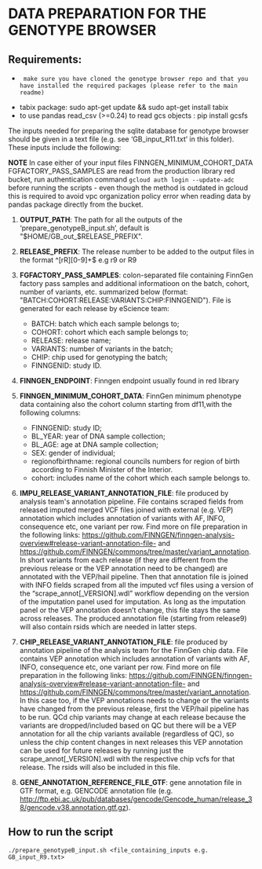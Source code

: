 # DATA PREPARATION FOR THE GENOTYPE BROWSER
## Requirements:
 -      make sure you have cloned the genotype browser repo and that you have installed the required packages (please refer to the main readme)
 -	tabix package: sudo apt-get update && sudo apt-get install tabix
 -	to use pandas read_csv (>=0.24) to read gcs objects : pip install gcsfs 
 
The inputs needed for preparing the sqlite database for genotype browser should be given in a text file (e.g. see ‘GB_input_R11.txt’ in this folder). These inputs include the following:

**NOTE** In case either of your input files FINNGEN_MINIMUM_COHORT_DATA FGFACTORY_PASS_SAMPLES are read from the production library red bucket, run authentication command `gcloud auth login --update-adc` before running the scripts - even though the method is outdated in gcloud this is required to avoid vpc organization policy error when reading data by pandas package directly from the bucket.

1.	**OUTPUT_PATH**: The path for all the outputs of the ‘prepare_genotypeB_input.sh’, default is "$HOME/GB_out_$RELEASE_PREFIX". 

2.	**RELEASE_PREFIX**: The release number to be added to the output files in the format ^[rR][0-9]+$  e.g r9 or R9

3.	**FGFACTORY_PASS_SAMPLES**: colon-separated file containing FinnGen factory pass samples and additional informatioon on the batch, cohort, number of variants, etc. summarized below (format: "BATCH:COHORT:RELEASE:VARIANTS:CHIP:FINNGENID"). File is generated for each release by eScience team:
	- BATCH: batch which each sample belongs to;
	- COHORT: cohort which each sample belongs to;
	- RELEASE: release name;
	- VARIANTS: number of variants in the batch;
	- CHIP: chip used for genotyping the batch;
	- FINNGENID: study ID.

4.	**FINNGEN_ENDPOINT**: Finngen endpoint usually found in red library

5.	**FINNGEN_MINIMUM_COHORT_DATA**: FinnGen minimum phenotype data containing also the cohort column starting from df11,with the following columns:
	- FINNGENID: study ID;
	- BL_YEAR: year of DNA sample collection;
	- BL_AGE: age at DNA sample collection;
	- SEX: gender of individual;
	- regionofbirthname: regional councils numbers for region of birth according to Finnish Minister of the Interior.
	- cohort: includes name of the cohort which each sample belongs to.

7.	**IMPU_RELEASE_VARIANT_ANNOTATION_FILE**: file produced by analysis team's annotation pipeline. File contains scraped fields from released imputed merged VCF files joined with external (e.g. VEP) annotation which includes annotation of variants with AF, INFO, consequence etc, one variant per row. Find more on file preparation in the following links: https://github.com/FINNGEN/finngen-analysis-overview#release-variant-annotation-file- and https://github.com/FINNGEN/commons/tree/master/variant_annotation. In short variants from each release (if they are different from the previous release or the VEP annotation need to be changed) are annotated with the VEP/hail pipeline. Then that annotation file is joined with INFO fields scraped from all the imputed vcf files using a version of the “scrape_annot[_VERSION].wdl” workflow depending on the version of the imputation panel used for imputation. As long as the imputation panel or the VEP annotation doesn’t change, this file stays the same across releases. The produced annotation file (starting from release9) will also contain rsids which are needed in latter steps.

8.	**CHIP_RELEASE_VARIANT_ANNOTATION_FILE**: file produced by annotation pipeline of the analysis team for the FinnGen chip data. File contains VEP annotation which includes annotation of variants with AF, INFO, consequence etc, one variant per row. Find more on file preparation in the following links: https://github.com/FINNGEN/finngen-analysis-overview#release-variant-annotation-file- and https://github.com/FINNGEN/commons/tree/master/variant_annotation. In this case too, if the VEP annotations needs to change or the variants have changed from the previous release, first the VEP/hail pipeline has to be run. QCd chip variants may change at each release because the variants are dropped/included based on QC but there will be a VEP annotation for all the chip variants available (regardless of QC), so unless the chip content changes in next releases this VEP annotation can be used for future releases by running just the scrape_annot[_VERSION].wdl with the respective chip vcfs for that release. The rsids will also be included in this file. 

9.	**GENE_ANNOTATION_REFERENCE_FILE_GTF**: gene annotation file in GTF format, e.g. GENCODE annotation file (e.g. http://ftp.ebi.ac.uk/pub/databases/gencode/Gencode_human/release_38/gencode.v38.annotation.gtf.gz).

## How to run the script
```
./prepare_genotypeB_input.sh <file_containing_inputs e.g. GB_input_R9.txt>
```
